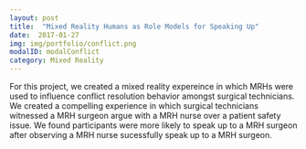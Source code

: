 ```yaml
---
layout: post
title:  "Mixed Reality Humans as Role Models for Speaking Up"
date:  2017-01-27
img: img/portfolio/conflict.png
modalID: modalConflict
category: Mixed Reality
---
```

For this project, we created a mixed reality expereince in which MRHs were used to influence conflict resolution behavior amongst surgical technicians. We created a compelling experience in which surgical technicians witnessed a MRH surgeon argue with a MRH nurse over a patient safety issue. We found participants were more likely to speak up to a MRH surgeon after observing a MRH nurse sucessfully speak up to a MRH surgeon.
